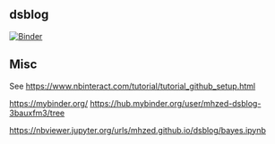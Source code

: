 dsblog
--------

[![Binder](https://mybinder.org/badge_logo.svg)](https://mybinder.org/v2/gh/mhzed/dsblog.git/master)


## Misc

See https://www.nbinteract.com/tutorial/tutorial_github_setup.html

https://mybinder.org/
https://hub.mybinder.org/user/mhzed-dsblog-3bauxfm3/tree

https://nbviewer.jupyter.org/urls/mhzed.github.io/dsblog/bayes.ipynb

